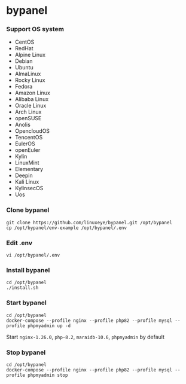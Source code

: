 # bypanel

### Support OS system
* CentOS
* RedHat
* Alpine Linux
* Debian
* Ubuntu
* AlmaLinux
* Rocky Linux
* Fedora
* Amazon Linux
* Alibaba Linux
* Oracle Linux
* Arch Linux
* openSUSE
* Anolis
* OpencloudOS
* TencentOS
* EulerOS
* openEuler
* Kylin
* LinuxMint
* Elementary
* Deepin
* Kali Linux
* KylinsecOS
* Uos

### Clone bypanel
```
git clone https://github.com/linuxeye/bypanel.git /opt/bypanel
cp /opt/bypanel/env-example /opt/bypanel/.env
```

### Edit .env
```
vi /opt/bypanel/.env
```

### Install bypanel
```
cd /opt/bypanel
./install.sh
```

### Start bypanel
```
cd /opt/bypanel
docker-compose --profile nginx --profile php82 --profile mysql --profile phpmyadmin up -d

```

Start `nginx-1.26.0`, `php-8.2`, `maraidb-10.6`, `phpmyadmin` by default


### Stop bypanel
```
cd /opt/bypanel
docker-compose --profile nginx --profile php82 --profile mysql --profile phpmyadmin stop
```
